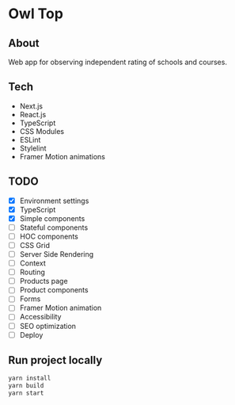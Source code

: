 # Owl Top

## About

Web app for observing independent rating of schools and courses.

## Tech

- Next.js
- React.js
- TypeScript
- CSS Modules
- ESLint
- Stylelint
- Framer Motion animations

## TODO

- [x] Environment settings
- [x] TypeScript
- [x] Simple components
- [ ] Stateful components
- [ ] HOC components
- [ ] CSS Grid
- [ ] Server Side Rendering
- [ ] Context
- [ ] Routing
- [ ] Products page
- [ ] Product components
- [ ] Forms
- [ ] Framer Motion animation
- [ ] Accessibility
- [ ] SEO optimization
- [ ] Deploy

## Run project locally

```bash
yarn install
yarn build
yarn start
```
